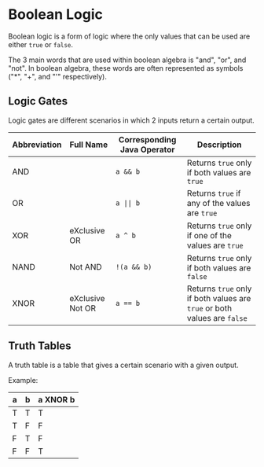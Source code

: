 # Boolean Logic

Boolean logic is a form of logic where the only values that can be used are either `true` or `false`.

The 3 main words that are used within boolean algebra is "and", "or", and "not".
In boolean algebra, these words are often represented as symbols ("\*", "+", and "'" respectively).

## Logic Gates

Logic gates are different scenarios in which 2 inputs return a certain output.

| Abbreviation | Full Name        | Corresponding Java Operator | Description                                                              |
| ------------ | ---------------- | --------------------------- | ------------------------------------------------------------------------ |
| AND          |                  | `a && b`                    | Returns `true` only if both values are `true`                            |
| OR           |                  | `a \|\| b`                  | Returns `true` if any of the values are `true`                           |
| XOR          | eXclusive OR     | `a ^ b`                     | Returns `true` only if one of the values are `true`                      |
| NAND         | Not AND          | `!(a && b)`                 | Returns `true` only if both values are `false`                           |
| XNOR         | eXclusive Not OR | `a == b`                    | Returns `true` only if both values are `true` or both values are `false` |

## Truth Tables

A truth table is a table that gives a certain scenario with a given output.

Example:

| a   | b   | a XNOR b |
| --- | --- | -------- |
| T   | T   | T        |
| T   | F   | F        |
| F   | T   | F        |
| F   | F   | T        |
